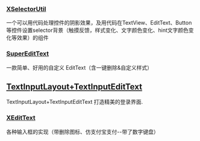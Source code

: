 ### [XSelectorUtil](https://github.com/liujinchao/XSelectorUtil)

一个可以用代码处理控件的阴影效果，及用代码在TextView、EditText、Button等控件设置selector背景（触摸反馈，样式变化、文字颜色变化、hint文字颜色变化等效果）的组件

### [SuperEditText](https://github.com/Carson-Ho/SuperEditText)

一款简单、好用的自定义 EditText（含一键删除&自定义样式）

## [TextInputLayout+TextInputEditText](https://blog.csdn.net/smile_Running/article/details/97260032)

TextInputLayout+TextInputEditText 打造精美的登录界面.

### [XEditText](https://github.com/hgncxzy/XEditText)

各种输入框的实现（带删除图标、仿支付宝支付--带了数字键盘） 